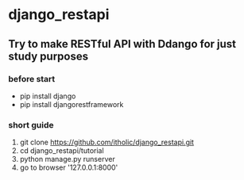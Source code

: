 # django_restapi
## Try to make RESTful API with Ddango for just study purposes

### before start
- pip install django
- pip install djangorestframework

### short guide

1. git clone https://github.com/itholic/django_restapi.git
2. cd django_restapi/tutorial
3. python manage.py runserver 
4. go to browser '127.0.0.1:8000'
